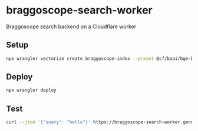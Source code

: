 # braggoscope-search-worker

Braggoscope search backend on a Cloudflare worker

## Setup

```bash
npx wrangler vectorize create braggoscope-index --preset @cf/baai/bge-base-en-v1.5
```

## Deploy

```bash
npx wrangler deploy
```

## Test

```bash
curl --json '{"query": "hello"}' https://braggoscope-search-worker.genmon.workers.dev/search
```
